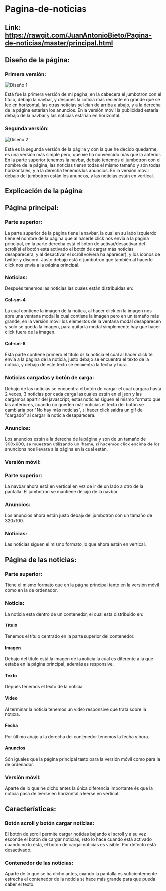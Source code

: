 # Pagina-de-noticias
## Link: https://rawgit.com/JuanAntonioBieto/Pagina-de-noticias/master/principal.html


## Diseño de la página:

### Primera versión: 
![Diseño 1](https://rawgit.com/JuanAntonioBieto/Pagina-de-noticias/master/img/dise%C3%B1o1.jpg)

Está fue la primera versión de mi página, en la cabecera el jumbotron con el título, debajo la navbar, y después la notícia más reciente
en grande que se lee en horizontal, las otras notícias se leían de arriba a abajo, y a la derecha de la página estarían los anuncios.
En la versión móvil la publicidad estaría debajo de la navbar y las noticias estarían en horizontal.

### Segunda versión:
![Diseño 2](https://rawgit.com/JuanAntonioBieto/Pagina-de-noticias/master/img/Dise%C3%B1o2.png)

Está es la segunda versión de la página y con la que he decido quedarme, es una versión más simple pero, que me ha convencido más que 
la anterior. En la parte superior tenemos la navbar, debajo tenemos el jumbotron con el nombre de la página, las noticias tienen todas 
el mismo tamaño y són todas horizontales, y a la derecha tenemos los anuncios. En la versión móvil debajo del jumbotron están los
anuncios, y las noticias están en vertical.

## Explicación de la página:

## Página principal:

### Parte superior:
La parte superior de la página tiene la navbar, la cual en su lado izquierdo tiene el nombre de la página que al hacerle click nos envía
a la página principal, en la parte derecha está el bóton de activar/desactivar del scroll(si el botón está activado el botón de cargar
más noticias desaparecera, y al desactivar el scroll volverá ha aparecer), y los iconos de twitter y discord.
Justo debajo está el jumbotron que también al hacerle click nos envía a la página principal.
### Noticias:
Después tenemos las noticias las cuales están distribuidas en:
#### Col-sm-4
La cual contiene la imagen de la noticia, al hacer click en la imagen nos abre una ventana modal la cual contiene la imagen pero en un 
tamaño más grande, en la versión móvil los elementos de la ventana modal desaparecen y solo se queda la imagen, para quitar la modal 
simplemente hay que hacer click fuera de la imagen.
#### Col-sm-8
Esta parte contiene primero el título de la noticia el cual al hacer click te envía a la página de la noticia, justo debajo se encuentra
el texto de la noticia, y debajo de este texto se encuentra la fecha y hora.
### Noticias cargadas y botón de carga:
Debajo de las noticias se encuentra el botón de cargar el cual cargara hasta 2 veces, 3 noticias por cada carga las cuales están en el 
json y las cargamos apartir del javascript, estas noticias siguen el mismo formato que las anteriores, cuando no queden más noticias el
texto del botón se cambiaria por "No hay más noticias", al hacer click saldra un gif de "cargado" al cargar la noticia desaparecera.
### Anuncios:
Los anuncios están a la derecha de la página y son de un tamaño de 300x600, se muestran utilizando un iframe, si hacemos click encima de
los anuncions nos llevara a la página en la cual están.

### Versión móvil:

### Parte superior:
La navbar ahora está en vertical en vez de ir de un lado a otro de la pantalla.
El jumbotron se mantiene debajo de la navbar.
### Anuncios:
Los anuncios ahora están justo debajo del jumbotron con un tamaño de 320x100.
### Noticias: 
Las noticias siguen el mismo formato, lo que ahora están en vertical.

## Página de las noticias:

### Parte superior:
Tiene el mismo formato que en la página principal tanto en la versión móvil como en la de ordenador.
### Noticia:
La noticia esta dentro de un contenedor, el cual esta distribuido en: 
#### Título
Tenemos el título centrado en la parte superior del contenedor.
#### Imagen
Debajo del título está la imagen de la noticia la cual es diferente a la que estaba en la página principal, además es responsive.
#### Texto
Depués tenemos el texto de la noticia.
#### Video
Al terminar la noticia tenemos un video responsive que trata sobre la noticia.
#### Fecha
Por último abajo a la derecha del contenedor tenemos la fecha y hora.
#### Anuncios 
Són iguales que la página principal tanto para la versión móvil como para la de ordenador.

### Versión móvil:
Aparte de lo que he dicho antes la única diferencia importante és que la noticia pasa de leerse en horizontal a leerse en vertical.

## Características:

### Botón scroll y botón cargar noticias:
El botón de scroll permite cargar noticias bajando el scroll y a su vez esconde el botón de cargar noticias, esto lo hace cuando está 
activado cuando no lo esta, el botón de cargar noticias es visible. Por defecto está desactivado.
### Contenedor de las noticias:
Aparte de lo que se ha dicho antes, cuando la pantalla es suficientemente estrecha el contenedor de la noticia se hace más grande para
que pueda caber el texto.





